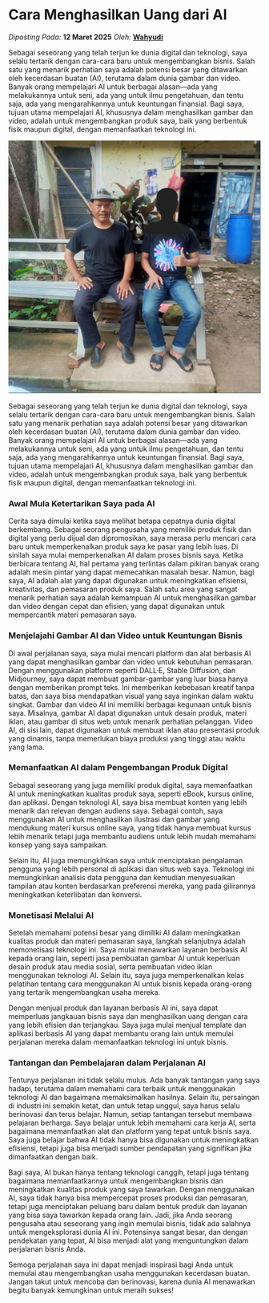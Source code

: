# Cara Menghasilkan Uang dari AI

_Diposting Pada:_ **12 Maret 2025**
_Oleh:_  [**Wahyudi**](../author/wahyudi.html)

Sebagai seseorang yang telah terjun ke dunia digital dan teknologi, saya selalu tertarik dengan cara-cara baru untuk mengembangkan bisnis. Salah satu yang menarik perhatian saya adalah potensi besar yang ditawarkan oleh kecerdasan buatan (AI), terutama dalam dunia gambar dan video. Banyak orang mempelajari AI untuk berbagai alasan—ada yang melakukannya untuk seni, ada yang untuk ilmu pengetahuan, dan tentu saja, ada yang mengarahkannya untuk keuntungan finansial. Bagi saya, tujuan utama mempelajari AI, khususnya dalam menghasilkan gambar dan video, adalah untuk mengembangkan produk saya, baik yang berbentuk fisik maupun digital, dengan memanfaatkan teknologi ini.

![Contoh Prompt Gambar AI Menciptakan Gambar Unik](https://raw.githubusercontent.com/bandarlaundry/blog/refs/heads/images/bl-ade-dari-sulawesi-ke-bogor-demi-ikut-kelas-sabun.webp)


Sebagai seseorang yang telah terjun ke dunia digital dan teknologi, saya selalu tertarik dengan cara-cara baru untuk mengembangkan bisnis. Salah satu yang menarik perhatian saya adalah potensi besar yang ditawarkan oleh kecerdasan buatan (AI), terutama dalam dunia gambar dan video. Banyak orang mempelajari AI untuk berbagai alasan—ada yang melakukannya untuk seni, ada yang untuk ilmu pengetahuan, dan tentu saja, ada yang mengarahkannya untuk keuntungan finansial. Bagi saya, tujuan utama mempelajari AI, khususnya dalam menghasilkan gambar dan video, adalah untuk mengembangkan produk saya, baik yang berbentuk fisik maupun digital, dengan memanfaatkan teknologi ini.

### Awal Mula Ketertarikan Saya pada AI

Cerita saya dimulai ketika saya melihat betapa cepatnya dunia digital berkembang. Sebagai seorang pengusaha yang memiliki produk fisik dan digital yang perlu dijual dan dipromosikan, saya merasa perlu mencari cara baru untuk memperkenalkan produk saya ke pasar yang lebih luas. Di sinilah saya mulai memperkenalkan AI dalam proses bisnis saya.
Ketika berbicara tentang AI, hal pertama yang terlintas dalam pikiran banyak orang adalah mesin pintar yang dapat memecahkan masalah besar. Namun, bagi saya, AI adalah alat yang dapat digunakan untuk meningkatkan efisiensi, kreativitas, dan pemasaran produk saya. Salah satu area yang sangat menarik perhatian saya adalah kemampuan AI untuk menghasilkan gambar dan video dengan cepat dan efisien, yang dapat digunakan untuk mempercantik materi pemasaran saya.

### Menjelajahi Gambar AI dan Video untuk Keuntungan Bisnis

Di awal perjalanan saya, saya mulai mencari platform dan alat berbasis AI yang dapat menghasilkan gambar dan video untuk kebutuhan pemasaran. Dengan menggunakan platform seperti DALL·E, Stable Diffusion, dan Midjourney, saya dapat membuat gambar-gambar yang luar biasa hanya dengan memberikan prompt teks. Ini memberikan kebebasan kreatif tanpa batas, dan saya bisa mendapatkan visual yang saya inginkan dalam waktu singkat.
Gambar dan video AI ini memiliki berbagai kegunaan untuk bisnis saya. Misalnya, gambar AI dapat digunakan untuk desain produk, materi iklan, atau gambar di situs web untuk menarik perhatian pelanggan. Video AI, di sisi lain, dapat digunakan untuk membuat iklan atau presentasi produk yang dinamis, tanpa memerlukan biaya produksi yang tinggi atau waktu yang lama.

### Memanfaatkan AI dalam Pengembangan Produk Digital

Sebagai seseorang yang juga memiliki produk digital, saya memanfaatkan AI untuk meningkatkan kualitas produk saya, seperti eBook, kursus online, dan aplikasi. Dengan teknologi AI, saya bisa membuat konten yang lebih menarik dan relevan dengan audiens saya. Sebagai contoh, saya menggunakan AI untuk menghasilkan ilustrasi dan gambar yang mendukung materi kursus online saya, yang tidak hanya membuat kursus lebih menarik tetapi juga membantu audiens untuk lebih mudah memahami konsep yang saya sampaikan.

Selain itu, AI juga memungkinkan saya untuk menciptakan pengalaman pengguna yang lebih personal di aplikasi dan situs web saya. Teknologi ini memungkinkan analisis data pengguna dan kemudian menyesuaikan tampilan atau konten berdasarkan preferensi mereka, yang pada gilirannya meningkatkan keterlibatan dan konversi.

### Monetisasi Melalui AI

Setelah memahami potensi besar yang dimiliki AI dalam meningkatkan kualitas produk dan materi pemasaran saya, langkah selanjutnya adalah memonetisasi teknologi ini. Saya mulai menawarkan layanan berbasis AI kepada orang lain, seperti jasa pembuatan gambar AI untuk keperluan desain produk atau media sosial, serta pembuatan video iklan menggunakan teknologi AI. Selain itu, saya juga memperkenalkan kelas pelatihan tentang cara menggunakan AI untuk bisnis kepada orang-orang yang tertarik mengembangkan usaha mereka.

Dengan menjual produk dan layanan berbasis AI ini, saya dapat memperluas jangkauan bisnis saya dan menghasilkan uang dengan cara yang lebih efisien dan terjangkau. Saya juga mulai menjual template dan aplikasi berbasis AI yang dapat membantu orang lain untuk memulai perjalanan mereka dalam memanfaatkan teknologi ini untuk bisnis.

### Tantangan dan Pembelajaran dalam Perjalanan AI

Tentunya perjalanan ini tidak selalu mulus. Ada banyak tantangan yang saya hadapi, terutama dalam memahami cara terbaik untuk menggunakan teknologi AI dan bagaimana memaksimalkan hasilnya. Selain itu, persaingan di industri ini semakin ketat, dan untuk tetap unggul, saya harus selalu berinovasi dan terus belajar.
Namun, setiap tantangan tersebut membawa pelajaran berharga. Saya belajar untuk lebih memahami cara kerja AI, serta bagaimana memanfaatkan alat dan platform yang tepat untuk bisnis saya. Saya juga belajar bahwa AI tidak hanya bisa digunakan untuk meningkatkan efisiensi, tetapi juga bisa menjadi sumber pendapatan yang signifikan jika dimanfaatkan dengan baik.

Bagi saya, AI bukan hanya tentang teknologi canggih, tetapi juga tentang bagaimana memanfaatkannya untuk mengembangkan bisnis dan meningkatkan kualitas produk yang saya tawarkan. Dengan menggunakan AI, saya tidak hanya bisa mempercepat proses produksi dan pemasaran, tetapi juga menciptakan peluang baru dalam bentuk produk dan layanan yang bisa saya tawarkan kepada orang lain. Jadi, jika Anda seorang pengusaha atau seseorang yang ingin memulai bisnis, tidak ada salahnya untuk mengeksplorasi dunia AI ini. Potensinya sangat besar, dan dengan pendekatan yang tepat, AI bisa menjadi alat yang menguntungkan dalam perjalanan bisnis Anda.

Semoga perjalanan saya ini dapat menjadi inspirasi bagi Anda untuk memulai atau mengembangkan usaha menggunakan kecerdasan buatan. Jangan takut untuk mencoba dan berinovasi, karena dunia AI menawarkan begitu banyak kemungkinan untuk meraih sukses!
